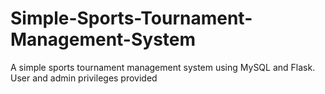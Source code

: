 # Simple-Sports-Tournament-Management-System
A simple sports tournament management system using MySQL and Flask. User and admin privileges provided 
